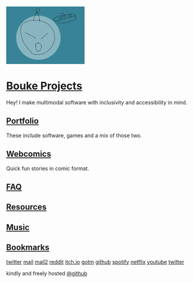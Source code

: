 ![alien profile picture](alien.webp)
# [Bouke Projects](https://boukew99.github.io/)
Hey! I make multimodal software with inclusivity and accessibility in mind.

## [Portfolio](portfolio/index.html)
These include software, games and a mix of those two.

## [Webcomics](comic/comic.html)
Quick fun stories in comic format.
## [FAQ](faq/index.html)

## [Resources](resource/index.html)
## [Music](music/music.html)

## [Bookmarks](bookmark/index.html)
[twitter](https://twitter.com/home)
[mail](https://mail.google.com/mail/u/0/?hl=nl#inbox)
[mail2](https://outlook.live.com/mail/0/inbox)
[reddit](https://www.reddit.com/)
[itch.io](https://howyoudoing.itch.io/)
[gotm](https://gotm.io)
[github](https://github.com/)
[spotify](https://open.spotify.com/)
[netflix](https://www.netflix.com/)
[youtube](https://www.youtube.com/)
<a href="">twitter</a>

kindly and freely hosted <a href="https://github.com/boukew99/boukew99.github.io">@github</a>
